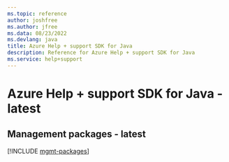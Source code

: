 ```yaml
---
ms.topic: reference
author: joshfree
ms.author: jfree
ms.data: 08/23/2022
ms.devlang: java
title: Azure Help + support SDK for Java
description: Reference for Azure Help + support SDK for Java
ms.service: help+support
---
```

# Azure Help + support SDK for Java - latest

## Management packages - latest
[!INCLUDE [mgmt-packages](help-+-support-mgmt-index.md)]